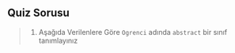 ## Quiz Sorusu ##
> 1. Aşağıda Verilenlere Göre ```Ogrenci``` adında ```abstract``` bir sınıf tanımlayınız
 
  
